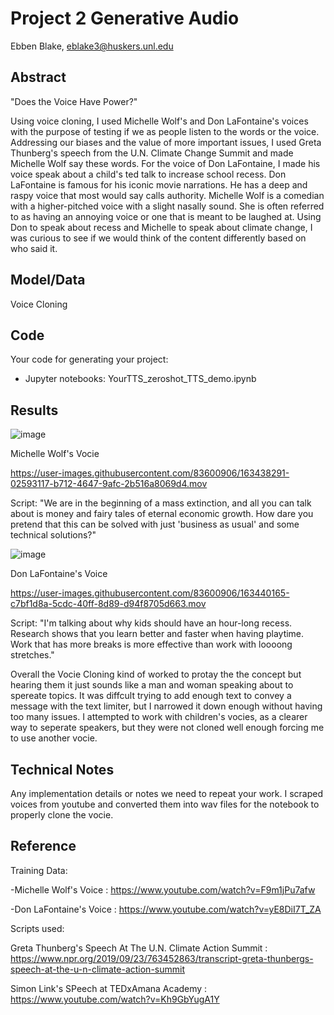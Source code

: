 # Project 2 Generative Audio

Ebben Blake, eblake3@huskers.unl.edu

## Abstract

"Does the Voice Have Power?"

Using voice cloning, I used Michelle Wolf's and Don LaFontaine's voices with the purpose of testing if we as people listen to the words or the voice. Addressing our biases and the value of more important issues, I used Greta Thunberg's speech from the U.N. Climate Change Summit and made Michelle Wolf say these words. For the voice of Don LaFontaine, I made his voice speak about a child's ted talk to increase school recess. Don LaFontaine is famous for his iconic movie narrations. He has a deep and raspy voice that most would say calls authority. Michelle Wolf is a comedian with a higher-pitched voice with a slight nasally sound. She is often referred to as having an annoying voice or one that is meant to be laughed at. Using Don to speak about recess and Michelle to speak about climate change, I was curious to see if we would think of the content differently based on who said it.

## Model/Data
Voice Cloning 


## Code

Your code for generating your project:
- Jupyter notebooks: YourTTS_zeroshot_TTS_demo.ipynb

## Results

![image](https://user-images.githubusercontent.com/83600906/163434600-fcc5785f-918a-4802-a302-9de916a2651d.png)

Michelle Wolf's Vocie



https://user-images.githubusercontent.com/83600906/163438291-02593117-b712-4647-9afc-2b516a8069d4.mov



Script: "We are in the beginning of a mass extinction, and all you can talk about is money and fairy tales of eternal economic growth. How dare you pretend that this can be solved with just 'business as usual' and some technical solutions?"

![image](https://user-images.githubusercontent.com/83600906/163434661-50fc69d6-dc87-4318-b34b-cba713e7a949.png)

Don LaFontaine's Voice



https://user-images.githubusercontent.com/83600906/163440165-c7bf1d8a-5cdc-40ff-8d89-d94f8705d663.mov



Script: "I'm talking about why kids should have an hour-long recess. Research shows that you learn better and faster when having playtime. Work that has more breaks is more effective than work with loooong stretches."

Overall the Vocie Cloning kind of worked to protay the the concept but hearing them it just sounds like a man and woman speaking about to spereate topics. It was diffcult trying to add enough text to convey a message with the text limiter, but I narrowed it down enough without having too many issues. I attempted to work with children's vocies, as a clearer way to seperate speakers, but they were not cloned well enough forcing me to use another vocie.

## Technical Notes
Any implementation details or notes we need to repeat your work. 
I scraped voices from youtube and converted them into wav files for the notebook to properly clone the vocie.

## Reference
Training Data:

-Michelle Wolf's Voice : https://www.youtube.com/watch?v=F9m1jPu7afw

-Don LaFontaine's Voice : https://www.youtube.com/watch?v=yE8DiI7T_ZA

Scripts used:

Greta Thunberg's Speech At The U.N. Climate Action Summit : https://www.npr.org/2019/09/23/763452863/transcript-greta-thunbergs-speech-at-the-u-n-climate-action-summit

Simon Link's SPeech at TEDxAmana Academy : https://www.youtube.com/watch?v=Kh9GbYugA1Y
